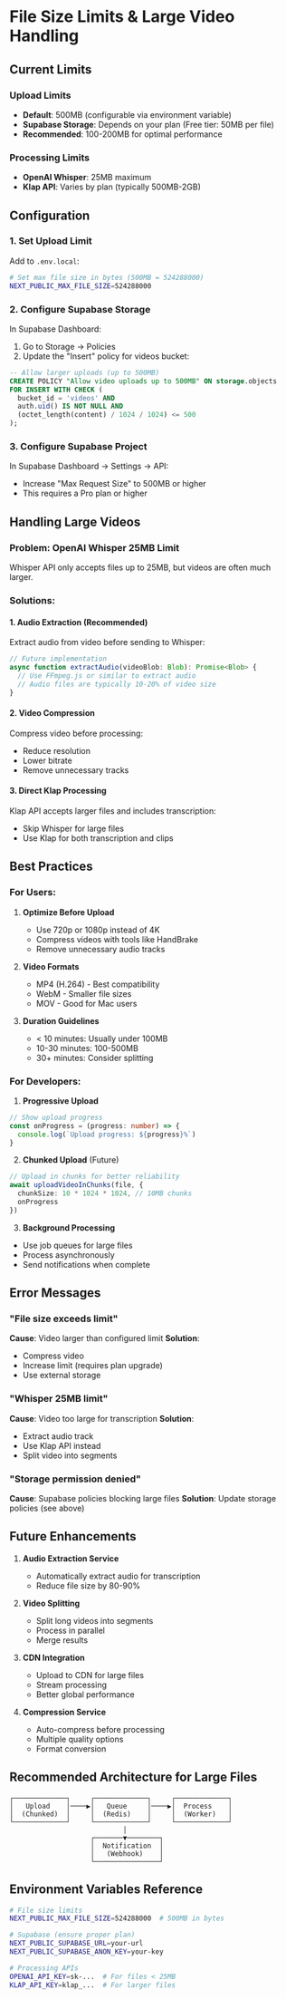 # File Size Limits & Large Video Handling

## Current Limits

### Upload Limits
- **Default**: 500MB (configurable via environment variable)
- **Supabase Storage**: Depends on your plan (Free tier: 50MB per file)
- **Recommended**: 100-200MB for optimal performance

### Processing Limits
- **OpenAI Whisper**: 25MB maximum
- **Klap API**: Varies by plan (typically 500MB-2GB)

## Configuration

### 1. Set Upload Limit

Add to `.env.local`:
```bash
# Set max file size in bytes (500MB = 524288000)
NEXT_PUBLIC_MAX_FILE_SIZE=524288000
```

### 2. Configure Supabase Storage

In Supabase Dashboard:
1. Go to Storage → Policies
2. Update the "Insert" policy for videos bucket:

```sql
-- Allow larger uploads (up to 500MB)
CREATE POLICY "Allow video uploads up to 500MB" ON storage.objects
FOR INSERT WITH CHECK (
  bucket_id = 'videos' AND 
  auth.uid() IS NOT NULL AND
  (octet_length(content) / 1024 / 1024) <= 500
);
```

### 3. Configure Supabase Project

In Supabase Dashboard → Settings → API:
- Increase "Max Request Size" to 500MB or higher
- This requires a Pro plan or higher

## Handling Large Videos

### Problem: OpenAI Whisper 25MB Limit

Whisper API only accepts files up to 25MB, but videos are often much larger.

### Solutions:

#### 1. Audio Extraction (Recommended)
Extract audio from video before sending to Whisper:

```typescript
// Future implementation
async function extractAudio(videoBlob: Blob): Promise<Blob> {
  // Use FFmpeg.js or similar to extract audio
  // Audio files are typically 10-20% of video size
}
```

#### 2. Video Compression
Compress video before processing:
- Reduce resolution
- Lower bitrate
- Remove unnecessary tracks

#### 3. Direct Klap Processing
Klap API accepts larger files and includes transcription:
- Skip Whisper for large files
- Use Klap for both transcription and clips

## Best Practices

### For Users:
1. **Optimize Before Upload**
   - Use 720p or 1080p instead of 4K
   - Compress videos with tools like HandBrake
   - Remove unnecessary audio tracks

2. **Video Formats**
   - MP4 (H.264) - Best compatibility
   - WebM - Smaller file sizes
   - MOV - Good for Mac users

3. **Duration Guidelines**
   - < 10 minutes: Usually under 100MB
   - 10-30 minutes: 100-500MB
   - 30+ minutes: Consider splitting

### For Developers:

1. **Progressive Upload**
```typescript
// Show upload progress
const onProgress = (progress: number) => {
  console.log(`Upload progress: ${progress}%`)
}
```

2. **Chunked Upload** (Future)
```typescript
// Upload in chunks for better reliability
await uploadVideoInChunks(file, {
  chunkSize: 10 * 1024 * 1024, // 10MB chunks
  onProgress
})
```

3. **Background Processing**
- Use job queues for large files
- Process asynchronously
- Send notifications when complete

## Error Messages

### "File size exceeds limit"
**Cause**: Video larger than configured limit
**Solution**: 
- Compress video
- Increase limit (requires plan upgrade)
- Use external storage

### "Whisper 25MB limit"
**Cause**: Video too large for transcription
**Solution**:
- Extract audio track
- Use Klap API instead
- Split video into segments

### "Storage permission denied"
**Cause**: Supabase policies blocking large files
**Solution**: Update storage policies (see above)

## Future Enhancements

1. **Audio Extraction Service**
   - Automatically extract audio for transcription
   - Reduce file size by 80-90%

2. **Video Splitting**
   - Split long videos into segments
   - Process in parallel
   - Merge results

3. **CDN Integration**
   - Upload to CDN for large files
   - Stream processing
   - Better global performance

4. **Compression Service**
   - Auto-compress before processing
   - Multiple quality options
   - Format conversion

## Recommended Architecture for Large Files

```
┌─────────────┐     ┌─────────────┐     ┌─────────────┐
│   Upload    │────▶│   Queue     │────▶│  Process    │
│  (Chunked)  │     │  (Redis)    │     │  (Worker)   │
└─────────────┘     └─────────────┘     └─────────────┘
                            │
                    ┌───────▼────────┐
                    │  Notification  │
                    │   (Webhook)    │
                    └────────────────┘
```

## Environment Variables Reference

```bash
# File size limits
NEXT_PUBLIC_MAX_FILE_SIZE=524288000  # 500MB in bytes

# Supabase (ensure proper plan)
NEXT_PUBLIC_SUPABASE_URL=your-url
NEXT_PUBLIC_SUPABASE_ANON_KEY=your-key

# Processing APIs
OPENAI_API_KEY=sk-...  # For files < 25MB
KLAP_API_KEY=klap_...  # For larger files
``` 